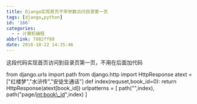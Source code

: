 ```yaml
---
title: Django实现首页不带参数访问目录第一页
tags: [django,python]
id: '166'
categories:
  - - 计算机编程
abbrlink: 7882ff88
date: 2018-10-22 14:35:46
---
```


这段代码实现首页访问到目录页第一页，不用在后面加代码

from django.urls import path
from django.http import HttpResponse
atext = \["红楼梦","水浒传","安徒生通话"\]
def index(requset,book\_id=0):
    return HttpResponse(atext\[book\_id\])
urlpatterns = \[
    path("",index),
    path("page/<int:book\_id>",index)
\]